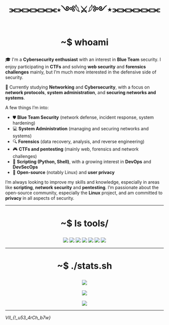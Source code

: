 # <p align="center">⫘⫘⫘⫘⫘⫘⋆༺𓆩⚔𓆪༻⋆⫘⫘⫘⫘⫘⫘</p>

# <p align="center">~$ whoami</p>

🎓 I'm a **Cybersecurity enthusiast** with an interest in **Blue Team** security. I enjoy participating in **CTFs** and solving **web security** and **forensics challenges** mainly, but I’m much more interested in the defensive side of security.

🐧 Currently studying **Networking** and **Cybersecurity**, with a focus on **network protocols**, **system administration**, and **securing networks and systems**.

A few things I’m into:
- ⛊ **Blue Team Security** (network defense, incident response, system hardening)
- 💻 **System Administration** (managing and securing networks and systems)
- 🔍 **Forensics** (data recovery, analysis, and reverse engineering)
- 🎮 **CTFs and pentesting** (mainly web, forensics and network challenges)
- 🐍 **Scripting (Python, Shell)**, with a growing interest in **DevOps** and **DevSecOps**
- 🐧 **Open-source** (notably Linux) and **user privacy**

I’m always looking to improve my skills and knowledge, especially in areas like **scripting**, **network security** and **pentesting**. I’m passionate about the open-source community, especially the **Linux** project, and am committed to **privacy** in all aspects of security.

---
# <p align="center">~$ ls tools/</p>

<p align="center">
  <img src="https://img.shields.io/badge/Linux-FCC624?style=for-the-badge&logo=linux&logoColor=black"/>
  <img src="https://img.shields.io/badge/Docker-2496ED?style=for-the-badge&logo=docker&logoColor=white"/>
  <img src="https://img.shields.io/badge/Python-3776AB?style=for-the-badge&logo=python&logoColor=white"/>
  <img src="https://img.shields.io/badge/Bash-4EAA25?style=for-the-badge&logo=gnubash&logoColor=white"/>
  <img src="https://img.shields.io/badge/JavaScript-F7DF1E?style=for-the-badge&logo=javascript&logoColor=white"/>
  <img src="https://img.shields.io/badge/HTML5-E34F26?style=for-the-badge&logo=html5&logoColor=white"/>
  <img src="https://img.shields.io/badge/CSS3-1572B6?style=for-the-badge&logo=css3&logoColor=white"/>
</p>


---

# <p align="center">~$ ./stats.sh</p>

<p align="center">
  <img src="https://github-readme-stats.vercel.app/api/top-langs/?username=caesesia&layout=compact&theme=vision-friendly-dark"/>
  <br>
  <br>
  <img src="https://github-readme-stats.vercel.app/api/pin/?username=caesesia&repo=discord&layout=compact&theme=vision-friendly-dark"/>
  <br>
  <br>
  <img src="https://streak-stats.demolab.com?user=caesesia&theme=vision-friendly-dark"/>
</p>


---
<!--
## 📫 If you’re into **defensive security**, **network administration**, **DevOps**, **open-source**, or **privacy**, feel free to connect :
- ✉️ Email: `R E D A C T E D`
- 🌐 Portfolio (in build): `R E D A C T E D`

---
-->

*VII_{!_u53_4rCh_b7w}*
